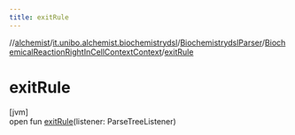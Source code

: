 ```yaml
---
title: exitRule
---
```

//[alchemist](../../../../index.html)/[it.unibo.alchemist.biochemistrydsl](../../index.html)/[BiochemistrydslParser](../index.html)/[BiochemicalReactionRightInCellContextContext](index.html)/[exitRule](exit-rule.html)



# exitRule



[jvm]\
open fun [exitRule](exit-rule.html)(listener: ParseTreeListener)




